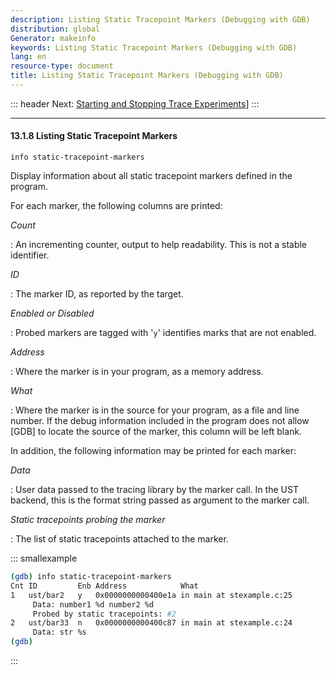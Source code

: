 ```yaml
---
description: Listing Static Tracepoint Markers (Debugging with GDB)
distribution: global
Generator: makeinfo
keywords: Listing Static Tracepoint Markers (Debugging with GDB)
lang: en
resource-type: document
title: Listing Static Tracepoint Markers (Debugging with GDB)
---
```

::: header
Next: [Starting and Stopping Trace Experiments](Starting-and-Stopping-Trace-Experiments.html#Starting-and-Stopping-Trace-Experiments)]
:::

---

#### 13.1.8 Listing Static Tracepoint Markers

`info static-tracepoint-markers`

Display information about all static tracepoint markers defined in the program.

For each marker, the following columns are printed:

*Count*

:   An incrementing counter, output to help readability. This is not a stable identifier.

*ID*

:   The marker ID, as reported by the target.

*Enabled or Disabled*

:   Probed markers are tagged with '`y`' identifies marks that are not enabled.

*Address*

:   Where the marker is in your program, as a memory address.

*What*

:   Where the marker is in the source for your program, as a file and line number. If the debug information included in the program does not allow [GDB] to locate the source of the marker, this column will be left blank.

In addition, the following information may be printed for each marker:

*Data*

:   User data passed to the tracing library by the marker call. In the UST backend, this is the format string passed as argument to the marker call.

*Static tracepoints probing the marker*

:   The list of static tracepoints attached to the marker.

::: smallexample

```bash
(gdb) info static-tracepoint-markers
Cnt ID         Enb Address            What
1   ust/bar2   y   0x0000000000400e1a in main at stexample.c:25
     Data: number1 %d number2 %d
     Probed by static tracepoints: #2
2   ust/bar33  n   0x0000000000400c87 in main at stexample.c:24
     Data: str %s
(gdb)
```

:::
